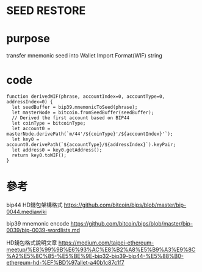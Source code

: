 # SEED RESTORE

# purpose
  transfer mnemonic seed into Wallet Import Format(WIF) string

# code

```code
function derivedWIF(phrase, accountIndex=0, accountType=0, addressIndex=0) {
  let seedBuffer = bip39.mnemonicToSeed(phrase);
  let masterNode = bitcoin.fromSeedBuffer(seedBuffer);
  // Derived the first account based on BIP44
  let coinType = bitcoinType;
  let account0 = masterNode.derivePath(`m/44'/${coinType}'/${accountIndex}'`);
  let key0 = account0.derivePath(`${accountType}/${addressIndex}`).keyPair;
  let address0 = key0.getAddress();
  return key0.toWIF();
}
```
# 參考

bip44 HD錢包架構格式 <https://github.com/bitcoin/bips/blob/master/bip-0044.mediawiki>

bip39 mnemonic encode
<https://github.com/bitcoin/bips/blob/master/bip-0039/bip-0039-wordlists.md>

HD錢包格式說明文章
<https://medium.com/taipei-ethereum-meetup/%E8%99%9B%E6%93%AC%E8%B2%A8%E5%B9%A3%E9%8C%A2%E5%8C%85-%E5%BE%9E-bip32-bip39-bip44-%E5%88%B0-ethereum-hd-%EF%BD%97allet-a40b1c87c1f7>